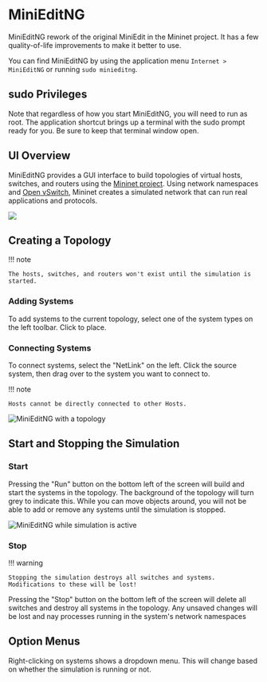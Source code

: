 # MiniEditNG

MiniEditNG rework of the original MiniEdit in the Mininet project. It has a few quality-of-life improvements to make it better to use.

You can find MiniEditNG by using the application menu `Internet > MiniEditNG` or running `sudo minieditng`.

## sudo Privileges

Note that regardless of how you start MiniEditNG, you will need to run as root. The application shortcut brings up a terminal with the sudo prompt ready for you. Be sure to keep that terminal window open.

## UI Overview

MiniEditNG provides a GUI interface to build topologies of virtual hosts, switches, and routers using the [Mininet project](https://mininet.org/). Using network namespaces and [Open vSwitch](https://www.openvswitch.org/), Mininet creates a simulated network that can run real applications and protocols.

![](../images/minieditng-1.png)

## Creating a Topology

!!! note

    The hosts, switches, and routers won't exist until the simulation is started.

### Adding Systems

To add systems to the current topology, select one of the system types on the left toolbar. Click to place.

### Connecting Systems

To connect systems, select the "NetLink" on the left. Click the source system, then drag over to the system you want to connect to.

!!! note

    Hosts cannot be directly connected to other Hosts.

![MiniEditNG with a topology](../images/minieditng-2.png)

## Start and Stopping the Simulation

### Start

Pressing the "Run" button on the bottom left of the screen will build and start the systems in the topology. The background of the topology will turn grey to indicate this. While you can move objects around, you will not be able to add or remove any systems until the simulation is stopped.

![MiniEditNG while simulation is active](../images/minieditng-3.png)

### Stop

!!! warning

    Stopping the simulation destroys all switches and systems. Modifications to these will be lost!

Pressing the "Stop" button on the bottom left of the screen will delete all switches and destroy all systems in the topology. Any unsaved changes will be lost and nay processes running in the system's network namespaces

## Option Menus

Right-clicking on systems shows a dropdown menu. This will change based on whether the simulation is running or not.

